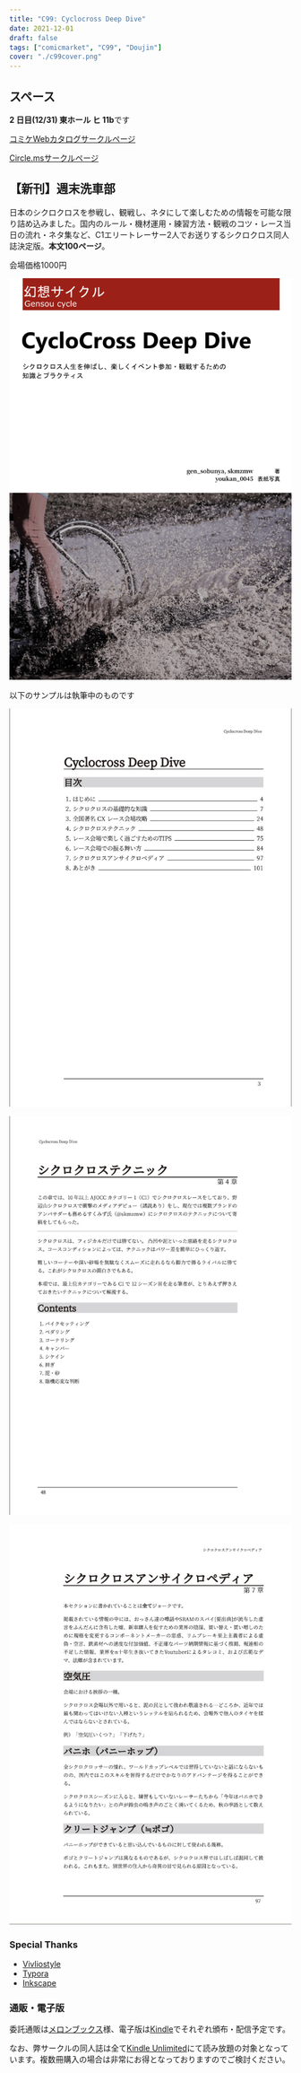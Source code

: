 ```yaml
---
title: "C99: Cyclocross Deep Dive"
date: 2021-12-01
draft: false
tags: ["comicmarket", "C99", "Doujin"]
cover: "./c99cover.png"
---
```


## スペース

**2 日目(12/31) 東ホール ヒ 11b**です

[コミケWebカタログサークルページ](https://webcatalog.circle.ms/Perma/Circle/10349446/)

[Circle.msサークルページ](https://portal.circle.ms/Circle/Index/10349446)

## 【新刊】週末洗車部

日本のシクロクロスを参戦し、観戦し、ネタにして楽しむための情報を可能な限り詰め込みました。国内のルール・機材運用・練習方法・観戦のコツ・レース当日の流れ・ネタ集など、C1エリートレーサー2人でお送りするシクロクロス同人誌決定版。**本文100ページ**。

会場価格1000円

![新刊カバー](./c99cover.png)

以下のサンプルは執筆中のものです

![サンプル2](./c99sample2.jpg)

![サンプル3](./c99sample3.jpg)

![サンプル4](./c99sample4.jpg)

### Special Thanks

- [Vivliostyle](https://vivliostyle.org/)
- [Typora](https://typora.io/)
- [Inkscape](https://inkscape.org/)

### 通販・電子版

委託通販は[メロンブックス](https://www.melonbooks.co.jp/detail/detail.php?product_id=1163552)様、電子版は[Kindle](https://amzn.to/3I9zj6l)でそれぞれ頒布・配信予定です。

なお、弊サークルの同人誌は全て[Kindle Unlimited](https://amzn.to/3GsXhaT)にて読み放題の対象となっています。複数冊購入の場合は非常にお得となっておりますのでご検討ください。

<div class="iframely-embed"><div class="iframely-responsive" style="height: 170px; padding-bottom: 0;"><a href="https://www.melonbooks.co.jp/detail/detail.php?product_id=1163552" data-iframely-url="//cdn.iframe.ly/eijSAfP"></a></div></div>

<div class="iframely-embed"><div class="iframely-responsive" style="height: 140px; padding-bottom: 0;"><a href="https://www.amazon.co.jp/dp/B09NWBGVJD" data-iframely-url="//cdn.iframe.ly/tabMxQV?card=small"></a></div></div>

## 【既刊】週末洗車部

![既刊カバー](./c97cover.jpg)

自宅でできる洗車方法を、フルサービス洗車から水無し洗車までバリエーション深く解説しつつ、汚れの質に応じた洗い方をおすすめする本です。
アパートぐらしにも関わらず毎週の洗車を運命づけられたシクロクロッサーによるノウハウを大公開します。

家人に宅内洗車を禁止された男に取材を敢行した「闇洗車」についてもコラムを書いています。必見！

会場価格500円

![サンプル1](./c97sample1.jpg)

![サンプル2](./c97sample2.jpg)

<div class="iframely-embed"><div class="iframely-responsive" style="height: 170px; padding-bottom: 0;"><a href="https://www.melonbooks.co.jp/detail/detail.php?product_id=595340" data-iframely-url="//cdn.iframe.ly/tzN1qTA"></a></div></div>

<div class="iframely-embed"><div class="iframely-responsive" style="height: 140px; padding-bottom: 0;"><a href="https://amzn.to/38qJYqq" data-iframely-url="//cdn.iframe.ly/JSNdCGn?iframe=card-small"></a></div></div>
